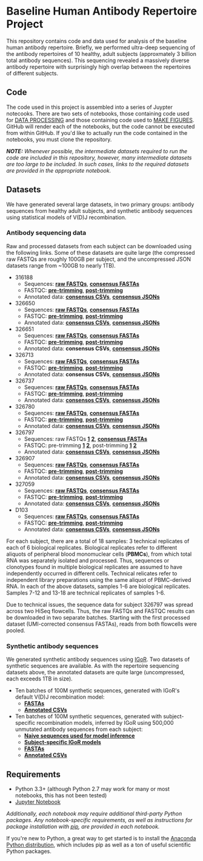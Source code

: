 # Baseline Human Antibody Repertoire Project

This repository contains code and data used for analysis of the baseline human antibody repertoire. Briefly, we performed
ultra-deep sequencing of the antibody repertoires of 10 healthy, adult subjects (approxmately 3 billion total antibody sequences). This sequencing revealed a massively diverse antibody repertoire with surprisingly high overlap between the repertoires of different subjects.

## Code
The code used in this project is assembled into a series of Juypter notecooks. There are two sets of notebooks, those containing code used for [DATA PROCESSING](https://github.com/briney/grp_paper/tree/master/data_processing) and those containing code used to [MAKE FIGURES](https://github.com/briney/grp_paper/tree/master/make_figures). GitHub will render each of the notebooks, but the code cannot be executed from within GitHub. If you'd like to actually run the code contained in the notebooks, you must clone the repository.

**_NOTE:_** *Whenever possible, the intermediate datasets required to run the code are included in this repository, however, many intermediate datasets are too large to be included. In such cases, links to the required datasets are provided in the appropriate notebook.*

## Datasets  
We have generated several large datasets, in two primary groups: antibody sequences from healthy adult subjects, and synthetic antibody sequences using statistical models of V(D)J recombination. 

### Antibody sequencing data
Raw and processed datasets from each subject can be downloaded using the following links. Some of these datasets are quite large (the compressed raw FASTQs are roughly 100GB per subject, and the uncompressed JSON datasets range from ~100GB to nearly 1TB).

  - 316188
    - Sequences: [**raw FASTQs**](http://burtonlab.s3.amazonaws.com/sequencing-data/hiseq_2016-supplement/316188_HNCHNBCXY_raw-fastqs.tar.gz), [**consensus FASTAs**](http://burtonlab.s3.amazonaws.com/sequencing-data/hiseq_2016-supplement/316188_HNCHNBCXY_consensus_UID18-cdr3nt-90_071817.tar.gz)
    - FASTQC: [**pre-trimming**](http://burtonlab.s3.amazonaws.com/sequencing-data/hiseq_2016-supplement/316188_HNCHNBCXY_pre-trimmed-fastqc.tar.gz), [**post-trimming**](http://burtonlab.s3.amazonaws.com/sequencing-data/hiseq_2016-supplement/316188_HNCHNBCXY_post-trimmed-fastqc.tar.gz)
    - Annotated data: [**consensus CSVs**](http://burtonlab.s3.amazonaws.com/sequencing-data/hiseq_2016-supplement/316188_HNCHNBCXY_consensus_UID18-cdr3nt-90_minimal_071817.tar.gz), [**consensus JSONs**](http://burtonlab.s3.amazonaws.com/sequencing-data/hiseq_2016-supplement/316188_HNCHNBCXY_consensus_UID18-cdr3nt-90_json_071817.tar.gz)
  - 326650
    - Sequences: [**raw FASTQs**](http://burtonlab.s3.amazonaws.com/sequencing-data/hiseq_2016-supplement/326650_HCGCYBCXY_raw-fastqs.tar.gz), [**consensus FASTAs**](http://burtonlab.s3.amazonaws.com/sequencing-data/hiseq_2016-supplement/326650_HCGCYBCXY_consensus_UID18-cdr3nt-90_071817.tar.gz)
    - FASTQC: [**pre-trimming**](http://burtonlab.s3.amazonaws.com/sequencing-data/hiseq_2016-supplement/326650_HCGCYBCXY_pre-trimmed-fastqc.tar.gz), [**post-trimming**](http://burtonlab.s3.amazonaws.com/sequencing-data/hiseq_2016-supplement/326650_HCGCYBCXY_post-trimmed-fastqc.tar.gz)
    - Annotated data: [**consensus CSVs**](http://burtonlab.s3.amazonaws.com/sequencing-data/hiseq_2016-supplement/326650_HCGCYBCXY_consensus_UID18-cdr3nt-90_minimal_071817.tar.gz), [**consensus JSONs**](http://burtonlab.s3.amazonaws.com/sequencing-data/hiseq_2016-supplement/326650_HCGCYBCXY_consensus_UID18-cdr3nt-90_json_071817.tar.gz)
  - 326651
    - Sequences: [**raw FASTQs**](http://burtonlab.s3.amazonaws.com/sequencing-data/hiseq_2016-supplement/326651_HC5LVBCXY_raw-fastqs.tar.gz), [**consensus FASTAs**](http://burtonlab.s3.amazonaws.com/sequencing-data/hiseq_2016-supplement/326651_HC5LVBCXY_consensus_UID18-cdr3nt-90_071817.tar.gz)
    - FASTQC: [**pre-trimming**](http://burtonlab.s3.amazonaws.com/sequencing-data/hiseq_2016-supplement/326651_HC5LVBCXY_pre-trimmed-fastqc.tar.gz), [**post-trimming**](http://burtonlab.s3.amazonaws.com/sequencing-data/hiseq_2016-supplement/326651_HC5LVBCXY_post-trimmed-fastqc.tar.gz)
    - Annotated data: **consensus CSVs**, [**consensus JSONs**](http://burtonlab.s3.amazonaws.com/sequencing-data/hiseq_2016-supplement/326651_HC5LVBCXY_consensus_UID18-cdr3nt-90_jsons_071817.tar.gz)
  - 326713
    - Sequences: [**raw FASTQs**](http://burtonlab.s3.amazonaws.com/sequencing-data/hiseq_2016-supplement/326713_HJLLNBCXY_raw-fastqs.tar.gz), [**consensus FASTAs**](http://burtonlab.s3.amazonaws.com/sequencing-data/hiseq_2016-supplement/326713_HJLLNBCXY_consensus_UID18-cdr3nt-90_071817.tar.gz)
    - FASTQC: [**pre-trimming**](http://burtonlab.s3.amazonaws.com/sequencing-data/hiseq_2016-supplement/326713_HJLLNBCXY_pre-trimmed-fastqc.tar.gz), [**post-trimming**](http://burtonlab.s3.amazonaws.com/sequencing-data/hiseq_2016-supplement/326713_HJLLNBCXY_post-trimmed-fastqc.tar.gz)
    - Annotated data: **consensus CSVs**, [**consensus JSONs**](http://burtonlab.s3.amazonaws.com/sequencing-data/hiseq_2016-supplement/326713_HJLLNBCXY_consensus_UID18-cdr3nt-90_jsons_071817.tar.gz)
  - 326737
    - Sequences: [**raw FASTQs**](http://burtonlab.s3.amazonaws.com/sequencing-data/hiseq_2016-supplement/326737_HNKVKBCXY_raw-fastqs.tar.gz), [**consensus FASTAs**](http://burtonlab.s3.amazonaws.com/sequencing-data/hiseq_2016-supplement/326737_HNKVKBCXY_consensus_UID18-cdr3nt-90_071817.tar.gz)
    - FASTQC:  [**pre-trimming**](http://burtonlab.s3.amazonaws.com/sequencing-data/hiseq_2016-supplement/326737_HNKVKBCXY_pre-trimmed-fastqc.tar.gz), [**post-trimming**](http://burtonlab.s3.amazonaws.com/sequencing-data/hiseq_2016-supplement/326737_HNKVKBCXY_post-trimmed-fastqc.tar.gz)
    - Annotated data: [**consensos CSVs**](http://burtonlab.s3.amazonaws.com/sequencing-data/hiseq_2016-supplement/326737_HNKVKBCXY_consensus_UID18-cdr3nt-90_minimal_071817.tar.gz), [**consensus JSONs**](http://burtonlab.s3.amazonaws.com/sequencing-data/hiseq_2016-supplement/326737_HNKVKBCXY_consensus_UID18-cdr3nt-90_json_071817.tar.gz)
  - 326780
    - Sequences: [**raw FASTQs**](http://burtonlab.s3.amazonaws.com/sequencing-data/hiseq_2016-supplement/326780_HLH7KBCXY_raw-fastqs.tar.gz), [**consensus FASTAs**](http://burtonlab.s3.amazonaws.com/sequencing-data/hiseq_2016-supplement/326780_HLH7KBCXY_consensus_UID18-cdr3nt-90_071817.tar.gz)
    - FASTQC:  [**pre-trimming**](http://burtonlab.s3.amazonaws.com/sequencing-data/hiseq_2016-supplement/326780_HLH7KBCXY_pre-trimmed-fastqc.tar.gz), [**post-trimming**](http://burtonlab.s3.amazonaws.com/sequencing-data/hiseq_2016-supplement/326780_HLH7KBCXY_post-trimmed-fastqc.tar.gz)
    - Annotated data: [**consensus CSVs**](http://burtonlab.s3.amazonaws.com/sequencing-data/hiseq_2016-supplement/326780_HLH7KBCXY_consensus_UID18-cdr3nt-90_minimal_071817.tar.gz), [**consensus JSONs**](http://burtonlab.s3.amazonaws.com/sequencing-data/hiseq_2016-supplement/326780_HLH7KBCXY_consensus_UID18-cdr3nt-90_json_071817.tar.gz)
  - 326797
    - Sequences: raw FASTQs [**1**](http://burtonlab.s3.amazonaws.com/sequencing-data/hiseq_2016-supplement/326797_HJLN5BCXY_raw-fastqs.tar.gz) [**2**](http://burtonlab.s3.amazonaws.com/sequencing-data/hiseq_2016-supplement/326797_HCGNLBCXY_raw-fastqs.tar.gz), [**consensus FASTAs**](http://burtonlab.s3.amazonaws.com/sequencing-data/hiseq_2016-supplement/326797_HCGNLBCXY%2BHJLN5BCXY_consensus_UID18-cdr3nt-90_071817.tar.gz)
    - FASTQC: pre-trimming [**1**](http://burtonlab.s3.amazonaws.com/sequencing-data/hiseq_2016-supplement/326797_HJLN5BCXY_pre-trimmed-fastqc.tar.gz) [**2**](http://burtonlab.s3.amazonaws.com/sequencing-data/hiseq_2016-supplement/326797_HCGNLBCXY_pre-trimmed-fastqc.tar.gz), post-trimming [**1**](http://burtonlab.s3.amazonaws.com/sequencing-data/hiseq_2016-supplement/326797_HJLN5BCXY_post-trimmed-fastqc.tar.gz) [**2**](http://burtonlab.s3.amazonaws.com/sequencing-data/hiseq_2016-supplement/326797_HCGNLBCXY_post-trimmed-fastqc.tar.gz)
    - Annotated data: [**consensus CSVs**](http://burtonlab.s3.amazonaws.com/sequencing-data/hiseq_2016-supplement/326797_HCGNLBCXY%2BHJLN5BCXY_consensus_UID18-cdr3nt-90_minimal_071817.tar.gz), [**consensus JSONs**](http://burtonlab.s3.amazonaws.com/sequencing-data/hiseq_2016-supplement/326797_HCGNLBCXY%2BHJLN5BCXY_consensus_UID18-cdr3nt-90_json_071817.tar.gz)
  - 326907
    - Sequences: [**raw FASTQs**](http://burtonlab.s3.amazonaws.com/sequencing-data/hiseq_2016-supplement/326907_HLT33BCXY_raw-fastqs.tar.gz), [**consensus FASTAs**](http://burtonlab.s3.amazonaws.com/sequencing-data/hiseq_2016-supplement/326907_HLT33BCXY_consensus_UID18-cdr3nt-90_071817.tar.gz)
    - FASTQC:  [**pre-trimming**](http://burtonlab.s3.amazonaws.com/sequencing-data/hiseq_2016-supplement/326907_HLT33BCXY_pre-trimmed-fastqc.tar.gz), [**post-trimming**](http://burtonlab.s3.amazonaws.com/sequencing-data/hiseq_2016-supplement/326907_HLT33BCXY_post-trimmed-fastqc.tar.gz)
    - Annotated data: [**consensus CSVs**](http://burtonlab.s3.amazonaws.com/sequencing-data/hiseq_2016-supplement/326907_HLT33BCXY_consensus_UID18-cdr3nt-90_minimal_071817.tar.gz), [**consensus JSONs**](http://burtonlab.s3.amazonaws.com/sequencing-data/hiseq_2016-supplement/326907_HLT33BCXY_consensus_UID18-cdr3nt-90_json_071817.tar.gz)
  - 327059
    - Sequences: [**raw FASTQs**](http://burtonlab.s3.amazonaws.com/sequencing-data/hiseq_2016-supplement/327059_HCGTCBCXY_raw-fastqs.tar.gz), [**consensus FASTAs**](http://burtonlab.s3.amazonaws.com/sequencing-data/hiseq_2016-supplement/327059_HCGTCBCXY_consensus_UID18-cdr3nt-90_071817.tar.gz)
    - FASTQC:  [**pre-trimming**](http://burtonlab.s3.amazonaws.com/sequencing-data/hiseq_2016-supplement/327059_HCGTCBCXY_pre-trimmed-fastqc.tar.gz), [**post-trimming**](http://burtonlab.s3.amazonaws.com/sequencing-data/hiseq_2016-supplement/327059_HCGTCBCXY_post-trimmed-fastqc.tar.gz)
    - Annotated data: [**consensus CSVs**](http://burtonlab.s3.amazonaws.com/sequencing-data/hiseq_2016-supplement/327059_HCGTCBCXY_consensus_UID18-cdr3nt-90_minimal_071817.tar.gz), [**consensus JSONs**](http://burtonlab.s3.amazonaws.com/sequencing-data/hiseq_2016-supplement/327059_HCGTCBCXY_consensus_UID18-cdr3nt-90_json_071817.tar.gz)
  - D103
    - Sequences: [**raw FASTQs**](http://burtonlab.s3.amazonaws.com/sequencing-data/hiseq_2016-supplement/D103_HCGCLBCXY_raw-fastqs.tar.gz), [**consensus FASTAs**](http://burtonlab.s3.amazonaws.com/sequencing-data/hiseq_2016-supplement/D103_HCGCLBCXY_consensus_UID18-cdr3nt-90_071817.tar.gz)
    - FASTQC:  [**pre-trimming**](http://burtonlab.s3.amazonaws.com/sequencing-data/hiseq_2016-supplement/D103_HCGCLBCXY_pre-trimmed-fastqc.tar.gz), [**post-trimming**](http://burtonlab.s3.amazonaws.com/sequencing-data/hiseq_2016-supplement/D103_HCGCLBCXY_post-trimmed-fastqc.tar.gz)
    - Annotated data: [**consensus CSVs**](http://burtonlab.s3.amazonaws.com/sequencing-data/hiseq_2016-supplement/D103_HCGCLBCXY_consensus_UID18-cdr3nt-90_minimal_071817.tar.gz), [**consensus JSONs**](http://burtonlab.s3.amazonaws.com/sequencing-data/hiseq_2016-supplement/D103_HCGCLBCXY_consensus_UID18-cdr3nt-90_json_071817.tar.gz)

For each subject, there are a total of 18 samples: 3 technical replicates of each of 6 biological replicates. Biological replicates refer to different aliquots of peripheral blood monomuclear cells (**PBMCs**), from which total RNA was separately isolated and processed. Thus, sequences or clonotypes found in multiple biological replicates are assumed to have independently occurred in different cells. Technical relicates refer to independent library preparations using the same aliquot of PBMC-derived RNA. In each of the above datasets, samples 1-6 are biological replicates. Samples 7-12 and 13-18 are technical replicates of samples 1-6.

Due to technical issues, the sequence data for subject 326797 was spread across two HiSeq flowcells. Thus, the raw FASTQs and FASTQC results can be downloaded in two separate batches. Starting with the first processed dataset (UMI-corrected consensus FASTAs), reads from both flowcells were pooled.  

### Synthetic antibody sequences 
We generated synthetic antibody sequences using [IGoR](https://github.com/qmarcou/IGoR). Two datasets of synthetic sequences are available. As with the repertoire sequencing datasets above, the annotated datasets are quite large (uncompressed, each exceeds 1TB in size).

  - Ten batches of 100M synthetic sequences, generated with IGoR's default V(D)J recombination model:
    - [**FASTAs**](http://burtonlab.s3.amazonaws.com/GRP_github_data/igor_synthetic_100M_default-model_fastas.tar.gz)
    - [**Annotated CSVs**](http://burtonlab.s3.amazonaws.com/GRP_github_data/synthetic_default-model_minimal.tar.gz)
  - Ten batches of 100M synthetic sequences, generated with subject-specific recombination models, inferred by IGoR using 500,000 unmutated antibody sequences from each subject:
    - [**Naive sequences used for model inference**](http://burtonlab.s3.amazonaws.com/GRP_github_data/igor_naive_inference_input.tar.gz)
    -  [**Subject-specific IGoR models**](http://burtonlab.s3.amazonaws.com/GRP_github_data/subject-specific_igor_models.tar.gz)
    - [**FASTAs**](http://burtonlab.s3.amazonaws.com/GRP_github_data/igor_synthetic_100M_subject-specific-models_fastas.tar.gz)
    - [**Annotated CSVs**](http://burtonlab.s3.amazonaws.com/GRP_github_data/synthetic_subject-specific-models_minimal.tar.gz)

## Requirements

  - Python 3.3+ (although Python 2.7 may work for many or most notebooks, this has not been tested)
  - [Jupyter Notebook](https://jupyter.org/install)

*Additionally, each notebook may require additional third-party Python packages. Any notebook-specific requirements, as well as instructions for package installation with [pip](https://pip.pypa.io/en/stable/installing/), are provided in each notebook.*

If you're new to Python, a great way to get started is to install the [Anaconda Python distribution](https://www.continuum.io/downloads), which includes pip as well as a ton of useful scientific Python packages.

